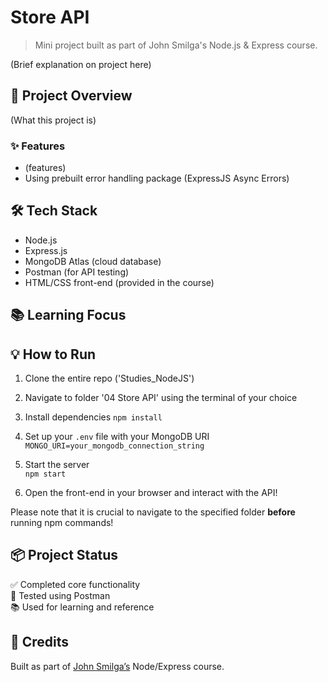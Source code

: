 # Store API

> Mini project built as part of John Smilga's Node.js & Express course.

(Brief explanation on project here)

## 🚀 Project Overview

(What this project is)

### ✨ Features
- (features)
- Using prebuilt error handling package (ExpressJS Async Errors)


## 🛠️ Tech Stack

- Node.js
- Express.js
- MongoDB Atlas (cloud database)
- Postman (for API testing)
- HTML/CSS front-end (provided in the course)


## 📚 Learning Focus




## 💡 How to Run

1. Clone the entire repo ('Studies_NodeJS')
2. Navigate to folder '04 Store API' using the terminal of your choice
3. Install dependencies 
    `npm install`
    
4. Set up your `.env` file with your MongoDB URI
    `MONGO_URI=your_mongodb_connection_string`
    
5. Start the server  
    `npm start`
    
6. Open the front-end in your browser and interact with the API!

Please note that it is crucial to navigate to the specified folder **before** running npm commands!


## 📦 Project Status

✅ Completed core functionality  
🧪 Tested using Postman  
📚 Used for learning and reference

## 🙌 Credits

Built as part of [John Smilga’s](https://www.johnsmilga.com/) Node/Express course.
